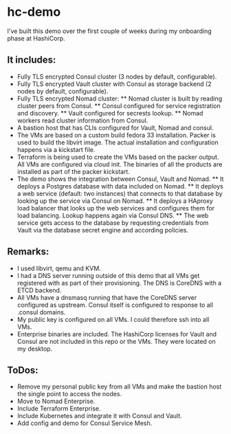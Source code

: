 # hc-demo
I've built this demo over the first couple of weeks during my onboarding phase at HashiCorp.

## It includes:
  * Fully TLS encrypted Consul cluster (3 nodes by default, configurable).
  * Fully TLS encrypted Vault cluster with Consul as storage backend (2 nodes by default, configurable).
  * Fully TLS encrypted Nomad cluster:
    ** Nomad cluster is built by reading cluster peers from Consul.
    ** Consul configured for service registration and discovery.
    ** Vault configured for secrests lookup.
    ** Nomad workers read cluster information from Consul.
  * A bastion host that has CLIs configured for Vault, Nomad and consul.
  * The VMs are based on a custom build fedora 33 installation. Packer is used to build the libvirt image.
    The actual installation and configuration happens via a kickstart file.
  * Terraform is being used to create the VMs based on the packer output. All VMs are configured via cloud init. The binaries 
    of all the products are installed as part of the packer kickstart.
  * The demo shows the integration between Consul, Vault and Nomad.
      ** It deploys a Postgres database with data included on Nomad.
      ** It deploys a web service (default: two instances) that connects to that database by looking up the service via Consul 
         on Nomad.
      ** It deploys a HAproxy load balancer that looks up the web services and configures them for load balancing. Lookup happens 
         again via Consul DNS.
      ** The web service gets access to the database by requesting credentials from Vault via the database secret engine and 
         according policies.

## Remarks:
  * I used libvirt, qemu and KVM.
  * I had a DNS server running outside of this demo that all VMs get registered with as part of their provisioning. 
    The DNS is CoreDNS with a ETCD backend.
  * All VMs have a dnsmasq running that have the CoreDNS server configured as upstream. Consul itself is configured to response 
    to all .consul domains.
  * My public key is configured on all VMs. I could therefore ssh into all VMs.
  * Enterprise binaries are included. The HashiCorp licenses for Vault and Consul are not included in this repo or the VMs. They were located on my 
    desktop.
  
## ToDos:
  * Remove my personal public key from all VMs and make the bastion host the single point to access the nodes.
  * Move to Nomad Enterprise.
  * Include Terraform Enterprise.
  * Include Kubernetes and integrate it with Consul and Vault.
  * Add config and demo for Consul Service Mesh.
  
    

